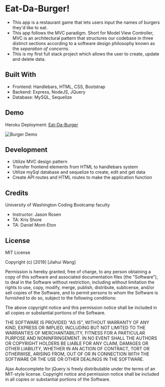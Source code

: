 # Eat-Da-Burger!
* This app is a restaurant game that lets users input the names of burgers they'd like to eat.
* This app follows the MVC paradigm. Short for Model View Controller, MVC is an architectural pattern that structures our codebase in three distinct sections according to a software design philosophy known as the _separation of concerns_. 
* This is my first full stack project which allows the user to create, update and delete data.

## Built With
* Frontend: Handlebars, HTML, CSS, Bootstrap
* Backend: Express, NodeJS, JQuery
* Database: MySQL, Sequelize

## Demo
Heroku Deployment: [Eat-Da-Burger](https://hw13-eat-da-burger.herokuapp.com/)

![Burger Demo](demo/burgerdemo.gif)

## Development
* Utilize MVC design pattern 
* Transfer frontend elements from HTML to handlebars system
* Utilize mySql database and sequelize to create, edit and get data
* Create API routes and HTML routes to make the application function

## Credits
University of Washington Coding Bootcamp faculty
* Instructor: Jason Rosen
* TA: Kris Shore
* TA: Daniel Mont-Eton

## License
MIT License

Copyright (c) [2019] [Jiahui Wang]

Permission is hereby granted, free of charge, to any person obtaining a copy
of this software and associated documentation files (the "Software"), to deal
in the Software without restriction, including without limitation the rights
to use, copy, modify, merge, publish, distribute, sublicense, and/or sell
copies of the Software, and to permit persons to whom the Software is
furnished to do so, subject to the following conditions:

The above copyright notice and this permission notice shall be included in all
copies or substantial portions of the Software.

THE SOFTWARE IS PROVIDED "AS IS", WITHOUT WARRANTY OF ANY KIND, EXPRESS OR
IMPLIED, INCLUDING BUT NOT LIMITED TO THE WARRANTIES OF MERCHANTABILITY,
FITNESS FOR A PARTICULAR PURPOSE AND NONINFRINGEMENT. IN NO EVENT SHALL THE
AUTHORS OR COPYRIGHT HOLDERS BE LIABLE FOR ANY CLAIM, DAMAGES OR OTHER
LIABILITY, WHETHER IN AN ACTION OF CONTRACT, TORT OR OTHERWISE, ARISING FROM,
OUT OF OR IN CONNECTION WITH THE SOFTWARE OR THE USE OR OTHER DEALINGS IN THE
SOFTWARE.

Ajax Autocomplete for jQuery is freely distributable under the terms of an MIT-style license. Copyright notice and permission notice shall be included in all copies or substantial portions of the Software.
